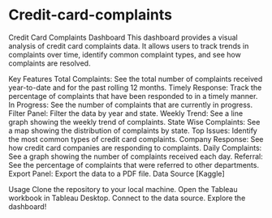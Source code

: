 # Credit-card-complaints
Credit Card Complaints Dashboard
This dashboard provides a visual analysis of credit card complaints data. It allows users to track trends in complaints over time, identify common complaint types, and see how complaints are resolved.

Key Features
Total Complaints: See the total number of complaints received year-to-date and for the past rolling 12 months.
Timely Response: Track the percentage of complaints that have been responded to in a timely manner.
In Progress: See the number of complaints that are currently in progress.
Filter Panel: Filter the data by year and state.
Weekly Trend: See a line graph showing the weekly trend of complaints.
State Wise Complaints: See a map showing the distribution of complaints by state.
Top Issues: Identify the most common types of credit card complaints.
Company Response: See how credit card companies are responding to complaints.
Daily Complaints: See a graph showing the number of complaints received each day.
Referral: See the percentage of complaints that were referred to other departments.
Export Panel: Export the data to a PDF file.
Data Source
[Kaggle]

Usage
Clone the repository to your local machine.
Open the Tableau workbook in Tableau Desktop.
Connect to the data source.
Explore the dashboard!

